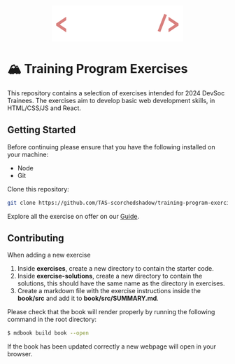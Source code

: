 <p align="center" style="padding: 0">
<picture>
  <source media="(prefers-color-scheme: light)" srcset="./img/fullTransparent.svg">
  <img width='300' alt="DevSoc Logo" src="img/fullInvertTransparent.svg">
</picture>
</p>

# 🏔️ Training Program Exercises

This repository contains a selection of exercises intended for 2024 DevSoc Trainees. The exercises aim to develop basic web development skills, in HTML/CSS/JS and React.

## Getting Started

Before continuing please ensure that you have the following installed on your machine:

- Node
- Git

Clone this repository:

```sh
git clone https://github.com/TAS-scorchedshadow/training-program-exercises.git
```

Explore all the exercise on offer on our [Guide](https://tas-scorchedshadow.github.io/training-program-exercises/book).

## Contributing

When adding a new exercise

1. Inside **exercises**, create a new directory to contain the starter code.
2. Inside **exercise-solutions**, create a new directory to contain the solutions, this should have the same name as the directory in exercises.
3. Create a markdown file with the exercise instructions inside the **book/src** and add it to **book/src/SUMMARY.md**.

Please check that the book will render properly by running the following command in the root directory:

```sh
$ mdbook build book --open
```

If the book has been updated correctly a new webpage will open in your browser.
